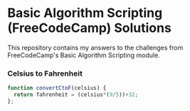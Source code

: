 # Basic Algorithm Scripting (FreeCodeCamp) Solutions
 This repository contains my answers to the challenges from FreeCodeCamp's Basic Algorithm Scripting module.

### Celsius to Fahrenheit
```javascript
function convertCtoF(celsius) {
  return fahrenheit = (celsius*(9/5))+32;
};
```
